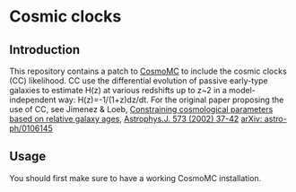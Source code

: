 # Cosmic clocks

## Introduction

This repository contains a patch to [CosmoMC](https://github.com/cmbant/CosmoMC/) to include the cosmic clocks (CC) likelihood. CC use the differential evolution of passive early-type galaxies to estimate H(z) at various redshifts up to z~2 in a model-independent way: H(z)=-1/(1+z)dz/dt.              For the original paper proposing the use of CC, see Jimenez & Loeb, [Constraining cosmological parameters based on relative galaxy ages](https://inspirehep.net/record/559474), [Astrophys.J. 573 (2002) 37-42](http://iopscience.iop.org/article/10.1086/340549/meta) [arXiv: astro-ph/0106145](https://arxiv.org/abs/astro-ph/0106145)  

## Usage

You should first make sure to have a working CosmoMC installation. 
